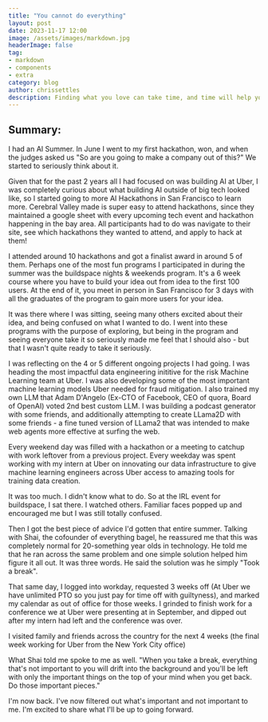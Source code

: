 ```yaml
---
title: "You cannot do everything"
layout: post
date: 2023-11-17 12:00
image: /assets/images/markdown.jpg
headerImage: false
tag:
- markdown
- components
- extra
category: blog
author: chrissettles
description: Finding what you love can take time, and time will help you invest in your passion further.
---
```


## Summary:

I had an AI Summer. In June I went to my first hackathon, won, and when the judges asked us "So are you going to make a company out of this?" We started to seriously think about it. 

Given that for the past 2 years all I had focused on was building AI at Uber, I was completely curious about what building AI outside of big tech looked like, so I started going to more AI Hackathons in San Francisco to learn more. Cerebral Valley made is super easy to attend hackathons, since they maintained a google sheet with every upcoming tech event and hackathon happening in the bay area. All participants had to do was navigate to their site, see which hackathons they wanted to attend, and apply to hack at them! 

I attended around 10 hackathons and got a finalist award in around 5 of them. 
Perhaps one of the most fun programs I participated in during the summer was the buildspace nights & weekends program. It's a 6 week course where you have to build your idea out from idea to the first 100 users. At the end of it, you meet in person in San Francisco for 3 days with all the graduates of the program to gain more users for your idea. 

It was there where I was sitting, seeing many others excited about their idea, and being confused on what I wanted to do. I went into these programs with the purpose of exploring, but being in the program and seeing everyone take it so seriously made me feel that I should also - but that I wasn't quite ready to take it seriously. 

I was reflecting on the 4 or 5 different ongoing projects I had going. I was heading the most impactful data engineering inititive for the risk Machine Learning team at Uber. I was also developing some of the most important machine learning models Uber needed for fraud mitigation. I also trained my own LLM that Adam D'Angelo (Ex-CTO of Facebook, CEO of quora, Board of OpenAI) voted 2nd best custom LLM. I was building a podcast generator with some friends, and additionally attempting to create LLama2D with some friends - a fine tuned version of LLama2 that was intended to make web agents more effective at surfing the web. 

Every weekend day was filled with a hackathon or a meeting to catchup with work leftover from a previous project. Every weekday was spent working with my intern at Uber on innovating our data infrastructure to give machine learning engineers across Uber access to amazing tools for training data creation. 

It was too much. I didn't know what to do. So at the IRL event for buildspace, I sat there. I watched others. Familiar faces popped up and encouraged me but I was still totally confused. 

Then I got the best piece of advice I'd gotten that entire summer. Talking with Shai, the cofounder of everything bagel, he reassured me that this was completely normal for 20-something year olds in technology. He told me that he ran across the same problem and one simple solution helped him figure it all out. It was three words. He said the solution was he simply "Took a break". 

That same day, I logged into workday, requested 3 weeks off (At Uber we have unlimited PTO so you just pay for time off with guiltyness), and marked my calendar as out of office for those weeks. I grinded to finish work for a conference we at Uber were presenting at in September, and dipped out after my intern had left and the conference was over. 

I visited family and friends across the country for the next 4 weeks (the final week working for Uber from the New York City office)

What Shai told me spoke to me as well. "When you take a break, everything that's not important to you will drift into the background and you'll be left with only the important things on the top of your mind when you get back. Do those important pieces." 

I'm now back. I've now filtered out what's important and not important to me. I'm excited to share what I'll be up to going forward. 

